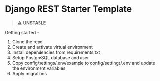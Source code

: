 # Django REST Starter Template

> :warning: **UNSTABLE**

Getting started -

1. Clone the repo
2. Create and activate virtual environment
3. Install dependencies from requirements.txt
4. Setup PostgreSQL database and user
5. Copy config/settings/.env/example to config/settings/.env and update the environment variables
6. Apply migrations
